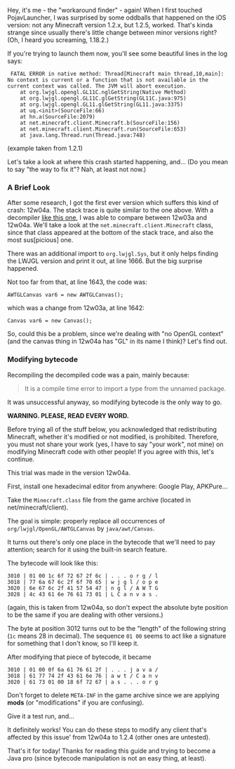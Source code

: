 Hey, it's me - the "workaround finder" - again! When I first touched PojavLauncher, I was surprised by some oddballs that happened on the iOS version: not any Minecraft version 1.2.x, but 1.2.5, worked. That's kinda strange since usually there's little change between minor versions right? (Oh, I heard you screaming, 1.18.2.)

If you're trying to launch them now, you'll see some beautiful lines in the log says:

```
 FATAL ERROR in native method: Thread[Minecraft main thread,10,main]: No context is current or a function that is not available in the current context was called. The JVM will abort execution.
	at org.lwjgl.opengl.GL11C.nglGetString(Native Method)
	at org.lwjgl.opengl.GL11C.glGetString(GL11C.java:975)
	at org.lwjgl.opengl.GL11.glGetString(GL11.java:3375)
	at uq.<init>(SourceFile:66)
	at hn.a(SourceFile:2079)
	at net.minecraft.client.Minecraft.b(SourceFile:156)
	at net.minecraft.client.Minecraft.run(SourceFile:653)
	at java.lang.Thread.run(Thread.java:748)
```
(example taken from 1.2.1)

Let's take a look at where this crash started happening, and... (Do you mean to say "the way to fix it"? Nah, at least not now.)

### A Brief Look

After some research, I got the first ever version which suffers this kind of crash: 12w04a. The stack trace is quite similar to the one above. With a decompiler [like this one](https://jdec.app), I was able to compare between 12w03a and 12w04a. We'll take a look at the `net.minecraft.client.Minecraft` class, since that class appeared at the bottom of the stack trace, and also the most sus[picious] one.

There was an additional import to `org.lwjgl.Sys`, but it only helps finding the LWJGL version and print it out, at line 1666. But the big surprise happened.

Not too far from that, at line 1643, the code was:

```
AWTGLCanvas var6 = new AWTGLCanvas();
```

which was a change from 12w03a, at line 1642:

```
Canvas var6 = new Canvas();
```

So, could this be a problem, since we're dealing with "no OpenGL context" (and the canvas thing in 12w04a has "GL" in its name I think)? Let's find out.

### Modifying bytecode

Recompiling the decompiled code was a pain, mainly because: 

> It is a compile time error to import a type from the unnamed package.

It was unsuccessful anyway, so modifying bytecode is the only way to go.

**WARNING. PLEASE, READ EVERY WORD.**

Before trying all of the stuff below, you acknowledged that redistributing Minecraft, whether it's modified or not modified, is prohibited. Therefore, you must not share your work (yes, I have to say "your work", not mine) on modifying Minecraft code with other people! If you agree with this, let's continue.

This trial was made in the version 12w04a.

First, install one hexadecimal editor from anywhere: Google Play, APKPure...

Take the `Minecraft.class` file from the game archive (located in net/minecraft/client).

The goal is simple: properly replace all occurrences of `org/lwjgl/OpenGL/AWTGLCanvas` by `java/awt/Canvas`.

It turns out there's only one place in the bytecode that we'll need to pay attention; search for it using the built-in search feature.

The bytecode will look like this:

```
3010 | 01 00 1c 6f 72 67 2f 6c | . . . o r g / l
3018 | 77 6a 67 6c 2f 6f 70 65 | w j g l / o p e 
3020 | 6e 67 6c 2f 41 57 54 47 | n g l / A W T G 
3028 | 4c 43 61 6e 76 61 73 01 | L C a n v a s .
```

(again, this is taken from 12w04a, so don't expect the absolute byte position to be the same if you are dealing with other versions.)

The byte at position 3012 turns out to be the "length" of the following string (`1c` means 28 in decimal). The sequence `01 00` seems to act like a signature for something that I don't know, so I'll keep it.

After modifying that piece of bytecode, it became
```
3010 | 01 00 0f 6a 61 76 61 2f | . . . j a v a /
3018 | 61 77 74 2f 43 61 6e 76 | a w t / C a n v
3020 | 61 73 01 00 18 6f 72 67 | a s . . . o r g
```

Don't forget to delete `META-INF` in the game archive since we are applying **mods** (or "modifications" if you are confusing).

Give it a test run, and...

[](https://media.discordapp.net/attachments/907981794303934544/963450859566551040/Screenshot_20220412-214806.png)

It definitely works! You can do these steps to modify any client that's affected by this issue' from 12w04a to 1.2.4 (other ones are untested).

That's it for today! Thanks for reading this guide and trying to become a Java pro (since bytecode manipulation is not an easy thing, at least).
